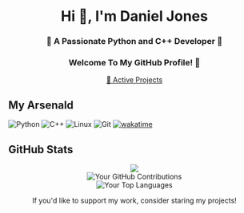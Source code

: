 <h1 align="center">Hi 👋, I'm Daniel Jones</h1>
<h3 align="center">🚀 A Passionate Python and C++ Developer 🚀</h3>
<h3 align="center">Welcome To My GitHub Profile! 👋</h3>

<p align="center">
  <a href="https://github.com/DanielJones02/Active-Projects">📁 Active Projects</a>
</p>

## My Arsenald

![Python](https://img.shields.io/badge/Python-FFD43B?style=for-the-badge&logo=python&logoColor=blue)
![C++](https://img.shields.io/badge/C%2B%2B-00599C?style=for-the-badge&logo=c%2B%2B&logoColor=white)
![Linux](https://img.shields.io/badge/Linux-FCC624?style=for-the-badge&logo=linux&logoColor=black)
![Git](https://img.shields.io/badge/GIT-E44C30?style=for-the-badge&logo=git&logoColor=white)
[![wakatime](https://wakatime.com/badge/user/61c0b7dc-025f-410d-a584-b3bb9ce0db9f.svg)](https://wakatime.com/@61c0b7dc-025f-410d-a584-b3bb9ce0db9f)

## GitHub Stats

<div align="center">
  <img src="https://github-readme-stats.vercel.app/api?username=DanielJones02&show_icons=true&theme=radical" />
</div>

<div align="center">
  <img src="https://github-readme-streak-stats.herokuapp.com/?user=DanielJones02&theme=radical" alt="Your GitHub Contributions" />
</div>

<div align="center">
  <img src="https://github-readme-stats.vercel.app/api/top-langs/?username=DanielJones02&theme=radical" alt="Your Top Languages" />
</div>

<div align="center">
  <p>If you'd like to support my work, consider staring my projects!</p>
</div>
